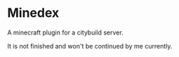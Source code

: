 # Minedex
A minecraft plugin for a citybuild server.

It is not finished and won't be continued by me currently.
